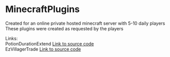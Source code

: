 # MinecraftPlugins  
Created for an online private hosted minecraft server with 5-10 daily players  
These plugins were created as requested by the players  

Links:  
PotionDurationExtend [Link to source code](https://github.com/jeremiahMiclat/PotionDurationExtend)  
EzVillagerTrade [Link to source code](https://github.com/jeremiahMiclat/EzVillagerTrade)
